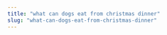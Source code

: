 ```yaml
---
title: "what can dogs eat from christmas dinner"
slug: "what-can-dogs-eat-from-christmas-dinner"
---
```


